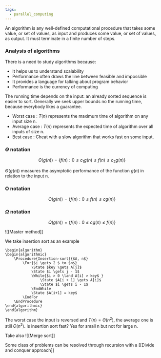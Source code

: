 ```yaml
---
tags:
  - parallel_computing
---
```

An algorithm is any well-defined computational procedure that takes some value, or set of values, as input and produces some value, or set of values, as output.
It must terminate in a finite number of steps.

### Analysis of algorithms

There is a need to study algorithms because:
- It helps us to understand scalability
- Performance often draws the line between feasible and impossible
- It provides a language for talking about program behavior
- Performance is the currency of computing

The running time depends on the input: an already sorted sequence is easier to sort. Generally we seek upper bounds no the running time, because everybody likes a guarantee.
- Worst case : $T(n)$ represents the maximum time of algorithm on any input size n.
- Average case : $T(n)$ represents the expected time of algorithm over all inputs of size n.
- Best case : Cheat with a slow algorithm that works fast on some input.
### $\Theta$ notation

$$
\Theta(g(n)) = \{ f(n) : 0 \leq c_{1}g(n) \leq f(n) \leq c_{2}g(n) \}
$$

$\Theta(g(n))$ measures the asymptotic performance of the function $g(n)$ in relation to the input n.

### O notation
$$
O(g(n)) = \{ f(n) : 0 \leq f(n) \leq cg(n) \}
$$
### $\Omega$ notation
$$
\Omega(g(n)) = \{ f(n) : 0 \leq cg(n) \leq f(n) \}
$$

![[Master method]]

We take insertion sort as an example
```pseudo
\begin{algorithm}
\begin{algorithmic}
	\Procedure{Insertion-sort}{$A, n$}
		\For{$j \gets 2 $ to $n$}
			\State $key \gets A[j]$
			\State $i \gets j - 1$
			\While{$i > 0 \land A[i] > key$ }
				\State $A[i + 1] \gets A[i]$
				\State $i \gets i - 1$
			\EndWhile
			\State $A[i+1] = key$
		\EndFor
	\EndProcedure
\end{algorithmic}
\end{algorithm}
```
The worst case the input is reversed and  $T(n) =\Theta(n^{2})$, the average one is still $\Theta(n^{2})$. 
Is insertion sort fast? Yes for small n but not for large n.

Take also ![[Merge sort]]

Some class of problems can be resolved through recursion with a [[Divide and conquer approach]]
